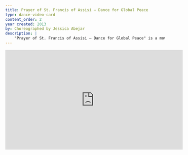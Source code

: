 ```yaml
---
title: Prayer of St. Francis of Assisi – Dance for Global Peace
type: dance-video-card
content_order: 2
year created: 2013
by: Choreographed by Jessica Abejar
description: |
    "Prayer of St. Francis of Assisi – Dance for Global Peace" is a moving prayer portraying the vivid imagery found in the words of this traditional prayer. This dance promotes peace and harmony through movement and word.
---
```

<iframe width="560" height="315" src="https://www.youtube.com/embed/vGnYifwDmKY" frameborder="0" allow="accelerometer; autoplay; encrypted-media; gyroscope; picture-in-picture" allowfullscreen></iframe>